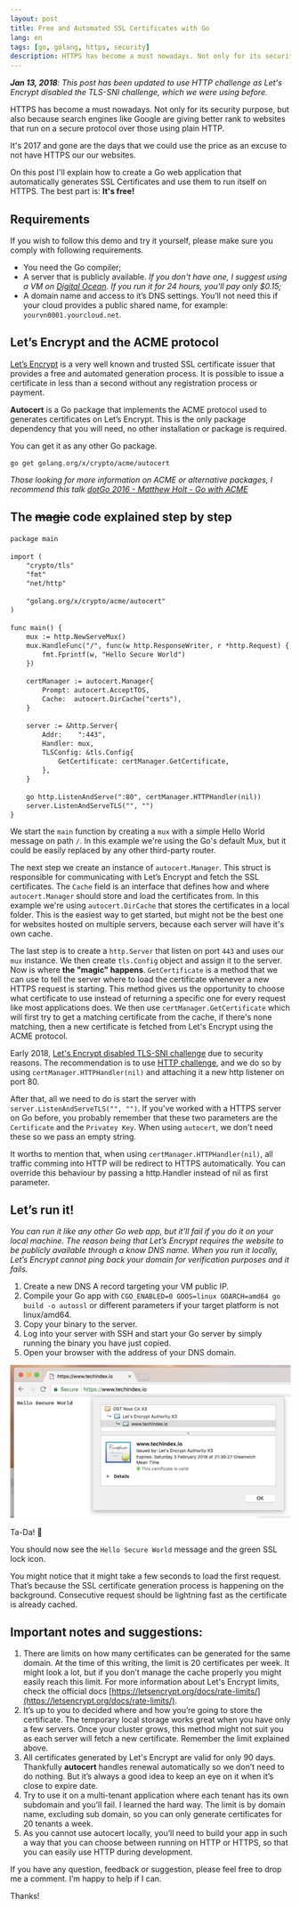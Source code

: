 ```yaml
---
layout: post
title: Free and Automated SSL Certificates with Go
lang: en
tags: [go, golang, https, security]
description: HTTPS has become a must nowadays. Not only for its security purpose, but also because search engines like Google are giving better rank to websites that run on a secure protocol over those using plain HTTP. It's 2017 and gone are the days that we could use the price as an excuse to not have HTTPS our our websites. Learn here how to generate SSL Certificates fully automated and free on Go web applications.
---
```


***Jan 13, 2018**: This post has been updated to use HTTP challenge as Let's Encrypt disabled the TLS-SNI challenge, which we were using before.*

HTTPS has become a must nowadays. Not only for its security purpose, but also because search engines like Google are giving better rank to websites that run on a secure protocol over those using plain HTTP.

It's 2017 and gone are the days that we could use the price as an excuse to not have HTTPS our our websites.

On this post I'll explain how to create a Go web application that automatically generates SSL Certificates and use them to run itself on HTTPS. The best part is: **It's free!**

## Requirements

If you wish to follow this demo and try it yourself, please make sure you comply with following requirements.

- You need the Go compiler;
- A server that is publicly available. *If you don't have one, I suggest using a VM on [Digital Ocean](https://www.digitalocean.com/). If you run it for 24 hours, you'll pay only $0.15;*
- A domain name and access to it’s DNS settings. You’ll not need this if your cloud provides a public shared name, for example: `yourvn0001.yourcloud.net`.

## Let’s Encrypt and the ACME protocol

[Let’s Encrypt](https://letsencrypt.org/) is a very well known and trusted SSL certificate issuer that provides a free and automated generation process. It is possible to issue a certificate in less than a second without any registration process or payment.

**Autocert** is a Go package that implements the ACME protocol used to generates certificates on Let’s Encrypt. This is the only package dependency that you will need, no other installation or package is required.

You can get it as any other Go package.

```
go get golang.org/x/crypto/acme/autocert
```

*Those looking for more information on ACME or alternative packages, I recommend this talk [dotGo 2016 - Matthew Holt - Go with ACME](https://www.youtube.com/watch?v=KdX51QJWQTA)*

## The ~~magic~~ code explained step by step

```golang
package main

import (
	"crypto/tls"
	"fmt"
	"net/http"

	"golang.org/x/crypto/acme/autocert"
)

func main() {
	mux := http.NewServeMux()
	mux.HandleFunc("/", func(w http.ResponseWriter, r *http.Request) {
		fmt.Fprintf(w, "Hello Secure World")
	})

	certManager := autocert.Manager{
		Prompt: autocert.AcceptTOS,
		Cache:  autocert.DirCache("certs"),
	}

	server := &http.Server{
		Addr:    ":443",
		Handler: mux,
		TLSConfig: &tls.Config{
			GetCertificate: certManager.GetCertificate,
		},
	}

	go http.ListenAndServe(":80", certManager.HTTPHandler(nil))
	server.ListenAndServeTLS("", "")
}
```

We start the `main` function by creating a `mux` with a simple Hello World message on path `/`. In this example we're using the Go's default Mux, but it could be easily replaced by any other third-party router. 

The next step we create an instance of `autocert.Manager`. This struct is responsible for communicating with Let’s Encrypt and fetch the SSL certificates. The `Cache` field is an interface that defines how and where `autocert.Manager` should store and load the certificates from. In this example we're using `autocert.DirCache` that stores the certificates in a local folder. This is the easiest way to get started, but might not be the best one for websites hosted on multiple servers, because each server will have it's own cache.

The last step is to create a `http.Server` that listen on port `443` and uses our `mux` instance. We then create `tls.Config` object and assign it to the server. Now is where **the "magic" happens**. `GetCertificate` is a method that we can use to tell the server where to load the certificate whenever a new HTTPS request is starting. This method gives us the opportunity to choose what certificate to use instead of returning a specific one for every request like most applications does. We then use `certManager.GetCertificate` which will first try to get a matching certificate from the cache, if there's none matching, then a new certificate is fetched from Let's Encrypt using the ACME protocol.

Early 2018, [Let's Encrypt disabled TLS-SNI challenge](https://community.letsencrypt.org/t/2018-01-11-update-regarding-acme-tls-sni-and-shared-hosting-infrastructure/50188) due to security reasons. The recommendation is to use [HTTP challenge](https://tools.ietf.org/html/draft-ietf-acme-acme-07#section-8.3), and we do so by using `certManager.HTTPHandler(nil)` and attaching it a new http listener on port 80.

After that, all we need to do is start the server with `server.ListenAndServeTLS("", "")`. If you've worked with a HTTPS server on Go before, you probably remember that these two parameters are the `Certificate` and the `Privatey Key`. When using `autocert`, we don't need these so we pass an empty string.

It worths to mention that, when using `certManager.HTTPHandler(nil)`, all traffic comming into HTTP will be redirect to HTTPS automatically. You can override this behaviour by passing a http.Handler instead of nil as first parameter.

## Let’s run it!

*You can run it like any other Go web app, but it'll fail if you do it on your local machine. The reason being that Let’s Encrypt requires the website to be publicly available through a know DNS name. When you run it locally, Let’s Encrypt cannot ping back your domain for verification purposes and it fails.*

1. Create a new DNS A record targeting your VM public IP.
2. Compile your Go app with `CGO_ENABLED=0 GOOS=linux GOARCH=amd64 go build -o autossl` or different parameters if your target platform is not linux/amd64.
3. Copy your binary to the server.
4. Log into your server with SSH and start your Go server by simply running the binary you have just copied.
5. Open your browser with the address of your DNS domain.

![](/public/images/2017/11/auto-ssl-golang.png)

Ta-Da! 🎉 

You should now see the `Hello Secure World` message and the green SSL lock icon.

You might notice that it might take a few seconds to load the first request. That’s because the SSL certificate generation process is happening on the background. Consecutive request should be lightning fast as the certificate is already cached.

## Important notes and suggestions:

1. There are limits on how many certificates can be generated for the same domain. At the time of this writing, the limit is 20 certificates per week. It might look a lot, but if you don’t manage the cache properly you might easily reach this limit. For more information about Let's Encrypt limits, check the official docs [https://letsencrypt.org/docs/rate-limits/](https://letsencrypt.org/docs/rate-limits/).
2. It’s up to you to decided where and how you’re going to store the certificate. The temporary local storage works great when you have only a few servers. Once your cluster grows, this method might not suit you as each server will fetch a new certificate. Remember the limit explained above.
3. All certificates generated by Let's Encrypt are valid for only 90 days. Thankfully **autocert** handles renewal automatically so we don’t need to do nothing. But it’s always a good idea to keep an eye on it when it’s close to expire date.
4. Try to use it on a multi-tenant application where each tenant has its own subdomain and you’ll fail. I learned the hard way. The limit is by domain name, excluding sub domain, so you can only generate certificates for 20 tenants a week.
5. As you cannot use autocert locally, you’ll need to build your app in such a way that you can choose between running on HTTP or HTTPS, so that you can easily use HTTP during development.

If you have any question, feedback or suggestion, please feel free to drop me a comment. I’m happy to help if I can.

Thanks!
